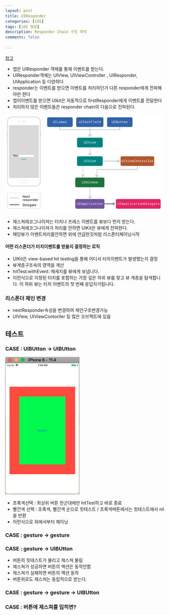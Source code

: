 ```yaml
---
layout: post
title: UIResponder
categories: [iOS]
tags: [iOS 정보]
description: Responder Chain 구조 파악
comments: false

---
```


[참고](https://developer.apple.com/documentation/uikit/touches_presses_and_gestures/using_responders_and_the_responder_chain_to_handle_events?language=objc)


- 앱은 UIResponder 객체를 통헤 이벤트를 받는다.
- UIResponder객체는 UIVIew, UIViewController , UIResponder, UIApplication 등 다양하다
- responder는 이벤트를 받으면 이벤트를 처리하던가 다른 responder에게 전파해야만 한다
- 앱이이벤트를 받으면 UIkit은 자동적으로 firstResponder에게 이벤트를 전달한다
- 처리하지 않은 이벤트들은 responder chain의 다음으로 전파된다.

<img src="/assets/media/iOS/UIResponder1.png">

- 제스쳐레코그나이져는 터치나 프레스 이벤트를 뷰보다 먼저 받는다.
- 제스쳐레코그나이져가 처리를 안하면 UIKit은 뷰에게 전파한다.
- 해당뷰가 이벤트처리를안하면 위에 언급한것처럼 리스폰터체이닝시작

#### 어떤 리스폰더가 터치이벤트를 받을지 결정하는 로직

- UIKit은 view-based hit testing을 통해 어디서 터치이벤트가 발생했는지 결정
- 뷰계층구조속의 영역을 계산
- hitTest:withEvent:  메세지를 뷰에게 보냅니다.
- 이런식으로 지정된 터치를 포함하는 가장 깊은 하위 뷰를 찾고 뷰 계층을 탐색합니다. 이 하위 뷰는 터치 이벤트의 첫 번째 응답자가됩니다.

### 리스폰더 체인 변경

- nextResponder속성을 변경하여 체인구조변경가능
- UIVIew, UIViewContorller 등 많은 오브젝트에 있음 


## 테스트


### CASE : UIBUtton -> UIBUtton

<img src="/assets/media/iOS/UIResponder2.png">

- 초록색선택 : 최상위 버튼 한군대에만 hitTest하고 바로 종료
- 빨간색 선택 : 초록색, 빨간색 순으로 힛테스트 / 초록색버튼에서는 힛테스트에서 nil을 반환
- 이런식으로 위에서부터 체이닝

### CASE : gesture -> gesture

### CASE : gesture -> UIBUtton

- 버튼의 힛테스트가 불리고 제스쳐 불림
- 제스쳐가 성공하면 버튼의 액션은 동작안함
- 제스쳐가 실패하면 버튼의 액션 동작
- 버튼위로도 제스처는 동립적으로 받는다.
### CASE : gesture -> gesture -> UIBUtton

### CASE : 버튼에 제스쳐를 입히면?

